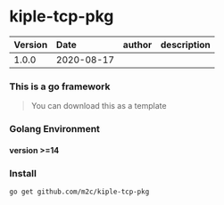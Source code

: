 # kiple-tcp-pkg

|Version|Date|author|description|
|:----    |:---|:----- |-----   |
|1.0.0 |2020-08-17  | |   |


### This is a go framework
> You can download this as a template

###  Golang Environment
#### version  >=14


### Install
```cassandraql
go get github.com/m2c/kiple-tcp-pkg
```
